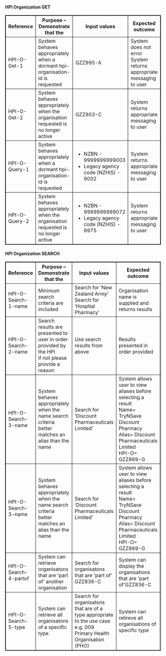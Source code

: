 


<h4>HPI Organization GET</h4>
<table>
<style>
table, th, td {
  border: 1px solid black;
  border-collapse: collapse;
}
</style>
<tr><th>Reference</th>
<th>Purpose – Demonstrate that the</th>
<th>Input values</th>
<th>Expected outcome</th>
<th>Mandatory</th>
</tr>

<tr>
<td>HPI-O-Get-1</td>
<td>System behaves appropriately when a dormant hpi-organisation-id is requested</td>
<td>GZZ995-A</td>
<td>System does not error <br /> System returns appropriate messaging to user</td>
<td>*mandatory if appropriate for use case</td>
</tr>

<tr>
<td>HPI-O-Get-2</td>
<td>System behaves appropriately when the organisation requested is no longer active</td>
<td>GZZ903-C</td>
<td>System returns appropriate messaging to user</td>
<td>*mandatory if appropriate for use case</td>
</tr>

<tr>
<td>HPI-O-Query-1</td>
<td>System behaves appropriately when a dormant hpi-organisation-id is requested</td>
<td>
  <ul>
    <li>NZBN - 9999999999003 </li>
    <li>Legacy agency code (NZHIS) - 9002</li>
  </ul>
</td>
<td>System returns appropriate messaging to user</td>
<td>*mandatory if appropriate for use case</td>
</tr>

<tr>
<td>HPI-O-Query-2</td>
<td>System behaves appropriately when the organisation requested is no longer active</td>
<td>
  <ul>
    <li>NZBN - 9999999999072 </li>
    <li>Legacy agency code (NZHIS) - 9975</li>
  </ul>
</td>
<td>System returns appropriate messaging to user</td>
<td>*mandatory if appropriate for use case</td>
</tr>
</table>

<h4>HPI Organization SEARCH</h4>
<table>
<style>
table, th, td {
  border: 1px solid black;
  border-collapse: collapse;
}
</style>
<tr>
<th>Reference</th>
<th>Purpose – Demonstrate that the</th>
<th>Input values</th>
<th>Expected outcome</th>
<th>Mandatory</th>
</tr>

<tr>
<td>HPI-O-Search-1-name</td>
<td>Minimum search criteria are included</td>
<td>Search for ‘New Zealand Army’ <br /> Search for ‘Hosptial Pharmacy’</td>
<td>Organisation name is supplied and returns results</td>
<td>*mandatory if appropriate for use case</td>
</tr>

<tr>
<td>HPI-O-Search-2-name</td>
<td>Search results are presented to user in order provided by the HPI <br /> if not please provide a reason</td>
<td>Use search results from above</td>
<td>Results presented in order provided</td>
<td>*mandatory if appropriate for use case</td>
</tr>

<tr>
<td>HPI-O-Search-3-name</td>
<td>System behaves appropriately when the name search criteria better matches an alias than the name</td>
<td>Search for ‘Discount Pharmaceuticals Limited’</td>
<td>System allows user to view aliases before selecting a result <br /> Name= TryNSave Discount Pharmacy <br /> Alias= Discount Pharmaceuticals Limited <br /> HPI-O= GZZ869-G</td>
<td><td>*mandatory if appropriate for use case</td></td>
</tr>

<tr>
<td>HPI-O-Search-3-name</td>
<td>System behaves appropriately when the name search criteria better matches an alias than the name</td>
<td>Search for ‘Discount Pharmaceuticals Limited’</td>
<td>System allows user to view aliases before selecting a result <br /> Name= TryNSave Discount Pharmacy <br /> Alias= Discount Pharmaceuticals Limited <br /> HPI-O= GZZ869-G</td>
<td><td>*mandatory if appropriate for use case</td></td>
</tr>

<tr>
<td>HPI-O-Search-4-partof</td>
<td>System can retrieve organisatons that are 'part of' another organisation</td>
<td>Search for organisatons that are 'part of' GZZ836-C</td>
<td>System can display the organisations that are 'part of'GZZ836-C</td>
<td><td>*mandatory if appropriate for use case</td></td>
</tr>

<tr>
<td>HPI-O-Search-5-type</td>
<td>System can retrieve all organisatons of a specific type</td>
<td>Search for organisatons that are of a type appropriate to the use case e.g. 009 Primary Health Organisation (PHO)</td>
<td>System can retireve all organisations of specific type </td>
<td><td>*mandatory if appropriate for use case</td></td>
</tr>
</table>

